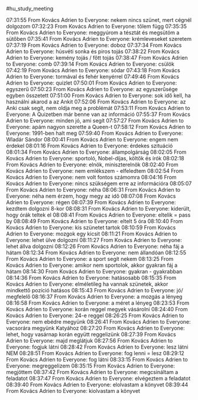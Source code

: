 #hu_study_meeting 

07:31:55 From Kovács Adrien to Everyone:
	nekem nincs szünet, mert cégnél dolgozom
07:32:23 From Kovács Adrien to Everyone:
	tőlem függ
07:35:35 From Kovács Adrien to Everyone:
	meggyúrom a tésztát és megsütöm a sütőben
07:35:41 From Kovács Adrien to Everyone:
	krémleveseket szeretem
07:37:19 From Kovács Adrien to Everyone:
	doboz
07:37:34 From Kovács Adrien to Everyone:
	húsvéti sonka és piros tojás
07:38:22 From Kovács Adrien to Everyone:
	kemény tojás / főtt tojás
07:38:47 From Kovács Adrien to Everyone:
	comb
07:39:14 From Kovács Adrien to Everyone:
	csülök
07:42:19 From Kovács Adrien to Everyone:
	sódar
07:43:18 From Kovács Adrien to Everyone:
	tormával és fehér kenyérrel
07:49:46 From Kovács Adrien to Everyone:
	quizlet
07:50:01 From Kovács Adrien to Everyone:
	egyszerű
07:50:23 From Kovács Adrien to Everyone:
	az egyszerűsége egyben összetett
07:51:00 From Kovács Adrien to Everyone:
	sok idő kell, ha használni akarod a az Ankit
07:52:06 From Kovács Adrien to Everyone:
	az Anki csak segít, nem oldja meg a problémát
07:53:11 From Kovács Adrien to Everyone:
	A Quizetben már benne van az információ
07:55:37 From Kovács Adrien to Everyone:
	minden jó, ami segít
07:57:27 From Kovács Adrien to Everyone:
	apám nagyon szerette a Queen-t
07:58:12 From Kovács Adrien to Everyone:
	1991-ben halt meg
07:59:40 From Kovács Adrien to Everyone:
	Wladár Sándor
08:00:41 From Kovács Adrien to Everyone:
	engem nem érdekel
08:01:16 From Kovács Adrien to Everyone:
	érdekes szituáció
08:01:34 From Kovács Adrien to Everyone:
	állampolgárság
08:02:05 From Kovács Adrien to Everyone:
	sportoló, Nobel-díjas, költők és írók
08:02:18 From Kovács Adrien to Everyone:
	elnök, miniszterelnök
08:02:40 From Kovács Adrien to Everyone:
	nem emlékszem - elfeledtem
08:02:54 From Kovács Adrien to Everyone:
	nem volt fontos számomra
08:04:16 From Kovács Adrien to Everyone:
	nincs szükségem erre az információra
08:05:07 From Kovács Adrien to Everyone:
	néha
08:06:31 From Kovács Adrien to Everyone:
	néha nem érzem, hogy megy az idő
08:07:08 From Kovács Adrien to Everyone:
	régen
08:07:39 From Kovács Adrien to Everyone:
	kezdtem dolgozni 8-kor
08:08:31 From Kovács Adrien to Everyone:
	kiderült, hogy órák teltek el
08:08:41 From Kovács Adrien to Everyone:
	eltelik = pass by
08:08:49 From Kovács Adrien to Everyone:
	eltelt 5 óra
08:10:40 From Kovács Adrien to Everyone:
	kis szünetet tartok
08:10:59 From Kovács Adrien to Everyone:
	mozgok egy kicsit
08:11:21 From Kovács Adrien to Everyone:
	lehet ülve dolgozni
08:11:27 From Kovács Adrien to Everyone:
	lehet állva dolgozni
08:12:26 From Kovács Adrien to Everyone:
	néha fáj a hátam
08:12:34 From Kovács Adrien to Everyone:
	nem állandóan
08:12:55 From Kovács Adrien to Everyone:
	a sport segít nekem
08:13:25 From Kovács Adrien to Everyone:
	amikor nem sportolok, akkor gyakran fáj a hátam
08:14:30 From Kovács Adrien to Everyone:
	gyakran - gyakrabban
08:14:36 From Kovács Adrien to Everyone:
	hatásosabb
08:15:35 From Kovács Adrien to Everyone:
	elméletileg ha vannak szünetek, akkor mindkettő pozíció hatásos
08:15:43 From Kovács Adrien to Everyone:
	jó/ megfelelő
08:16:37 From Kovács Adrien to Everyone:
	a mozgás a lényeg
08:16:58 From Kovács Adrien to Everyone:
	a méret a lényeg
08:23:53 From Kovács Adrien to Everyone:
	korán reggel megyek vásárolni
08:24:40 From Kovács Adrien to Everyone:
	24-e reggel
08:26:25 From Kovács Adrien to Everyone:
	nem ebédre megyünk
08:26:41 From Kovács Adrien to Everyone:
	vacsorára megyünk Katyához
08:27:20 From Kovács Adrien to Everyone:
	lehet, hogy vasárnap korán együtt reggelizünk
08:27:39 From Kovács Adrien to Everyone:
	majd meglátjuk
08:27:56 From Kovács Adrien to Everyone:
	fogjuk látni
08:28:42 From Kovács Adrien to Everyone:
	lesz látni NEM
08:28:51 From Kovács Adrien to Everyone:
	fog lenni = lesz
08:29:12 From Kovács Adrien to Everyone:
	fog látni
08:33:15 From Kovács Adrien to Everyone:
	megreggelizem
08:35:15 From Kovács Adrien to Everyone:
	megjöttem
08:37:42 From Kovács Adrien to Everyone:
	megcsináltam a feladatot
08:37:47 From Kovács Adrien to Everyone:
	elvégeztem a feladatot
08:39:40 From Kovács Adrien to Everyone:
	elolvastam a könyvet
08:39:44 From Kovács Adrien to Everyone:
	kiolvastam a könyvet
